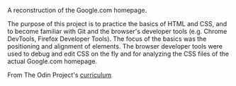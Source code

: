 A reconstruction of the Google.com homepage.

The purpose of this project is to practice the basics of HTML and CSS, and to become familiar with Git and the browser's developer tools (e.g. Chrome DevTools, Firefox Developer Tools). The focus of the basics was the positioning and alignment of elements. The browser developer tools were used to debug and edit CSS on the fly and for analyzing the CSS files of the actual Google.com homepage.

From The Odin Project's [curriculum](http://www.theodinproject.com/courses/web-development-101/lessons/html-css)